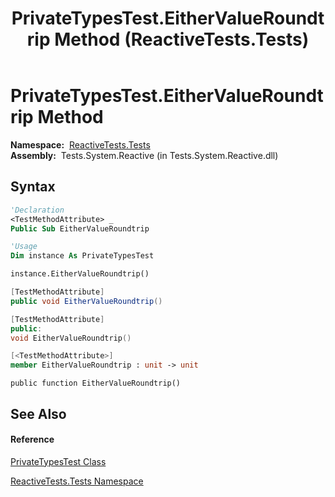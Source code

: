 ﻿---
title: PrivateTypesTest.EitherValueRoundtrip Method  (ReactiveTests.Tests)
TOCTitle: EitherValueRoundtrip Method
ms:assetid: M:ReactiveTests.Tests.PrivateTypesTest.EitherValueRoundtrip
ms:mtpsurl: https://msdn.microsoft.com/en-us/library/reactivetests.tests.privatetypestest.eithervalueroundtrip(v=VS.103)
ms:contentKeyID: 36618874
ms.date: 06/28/2011
mtps_version: v=VS.103
f1_keywords:
- ReactiveTests.Tests.PrivateTypesTest.EitherValueRoundtrip
dev_langs:
- CSharp
- JScript
- VB
- FSharp
- c++
---

# PrivateTypesTest.EitherValueRoundtrip Method

**Namespace:**  [ReactiveTests.Tests](hh289046\(v=vs.103\).md)  
**Assembly:**  Tests.System.Reactive (in Tests.System.Reactive.dll)

## Syntax

``` vb
'Declaration
<TestMethodAttribute> _
Public Sub EitherValueRoundtrip
```

``` vb
'Usage
Dim instance As PrivateTypesTest

instance.EitherValueRoundtrip()
```

``` csharp
[TestMethodAttribute]
public void EitherValueRoundtrip()
```

``` c++
[TestMethodAttribute]
public:
void EitherValueRoundtrip()
```

``` fsharp
[<TestMethodAttribute>]
member EitherValueRoundtrip : unit -> unit 
```

``` jscript
public function EitherValueRoundtrip()
```

## See Also

#### Reference

[PrivateTypesTest Class](hh288782\(v=vs.103\).md)

[ReactiveTests.Tests Namespace](hh289046\(v=vs.103\).md)

